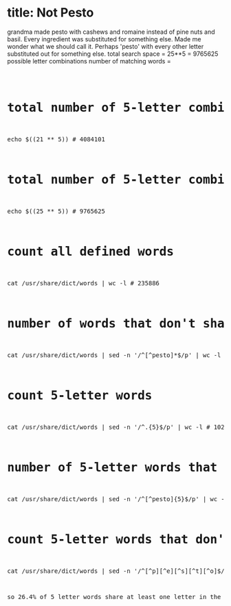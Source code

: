 <!DOCTYPE html>
<html lang="en">
<head>
    <meta charset="UTF-8">
    <title>Not Pesto</title>
</head>
<body>
<div .page-content>
<h1>title: Not Pesto</h1>
<p>grandma made pesto with cashews and romaine instead of pine nuts and basil. Every ingredient was substituted for something else.
Made me wonder what we should call it. Perhaps 'pesto' with every other letter substituted out for something else.
total search space = 25**5 = 9765625 possible letter combinations
number of matching words = <pre></p>
<h1>total number of 5-letter combinations, excluding 'pesto'</h1>
<p>echo $((21 ** 5)) # 4084101</p>
<h1>total number of 5-letter combinations, excluding one letter at each position</h1>
<p>echo $((25 ** 5)) # 9765625</p>
<h1>count all defined words</h1>
<p>cat /usr/share/dict/words | wc -l # 235886</p>
<h1>number of words that don't share any letters with 'pesto'</h1>
<p>cat /usr/share/dict/words | sed -n '/^[^pesto]*$/p' | wc -l # 11039</p>
<h1>count 5-letter words</h1>
<p>cat /usr/share/dict/words | sed -n '/^.{5}$/p' | wc -l # 10230</p>
<h1>number of 5-letter words that don't share any letters with 'pesto'</h1>
<p>cat /usr/share/dict/words | sed -n '/^[^pesto]{5}$/p' | wc -l # 1946</p>
<h1>count 5-letter words that don't share a letter (in the same position) with 'pesto'</h1>
<p>cat /usr/share/dict/words | sed -n '/^[^p][^e][^s][^t][^o]$/p' | wc -l # 7531</p>
<p>so 26.4% of 5 letter words share at least one letter in the same position with 'pesto'</p></div>

</body>
</html>